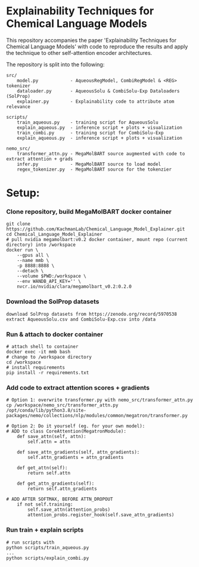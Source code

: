 # Explainability Techniques for Chemical Language Models
This repository accompanies the paper 'Explainability Techniques for Chemical Language Models' with code to reproduce the results and apply the technique to other self-attention encoder architectures.

The repository is split into the following:
```
src/
    model.py			- AqueousRegModel, CombiRegModel & <REG> tokenizer
    dataloader.py		- AqueousSolu & CombiSolu-Exp Dataloaders (SolProp)
    explainer.py 		- Explainability code to attribute atom relevance

scripts/
    train_aqueous.py	- training script for AqueousSolu
    explain_aqueous.py 	- inference script + plots + visualization
    train_combi.py 		- training script for CombiSolu-Exp
    explain_aqueous.py 	- inference script + plots + visualization

nemo_src/
    transformer_attn.py - MegaMolBART source augmented with code to extract attention + grads
    infer.py            - MegaMolBART source to load model
    regex_tokenizer.py  - MegaMolBART source for the tokenzier
```

# Setup:
### Clone repository, build MegaMolBART docker container
```
git clone https://github.com/KachmanLab/Chemical_Language_Model_Explainer.git
cd Chemical_Language_Model_Explainer
# pull nvidia megamolbart:v0.2 docker container, mount repo (current directory) into /workspace
docker run \
    --gpus all \
    --name mmb \
    -p 8888:8888 \
    --detach \
    --volume $PWD:/workspace \
    --env WANDB_API_KEY='' \
    nvcr.io/nvidia/clara/megamolbart_v0.2:0.2.0
```

### Download the SolProp datasets
```
download SolProp datasets from https://zenodo.org/record/5970538
extract AqueousSolu.csv and CombiSolu-Exp.csv into /data
```

### Run & attach to docker container
```
# attach shell to container
docker exec -it mmb bash
# change to /workspace directory
cd /workspace
# install requirements
pip install -r requirements.txt
```

### Add code to extract attention scores + gradients
```
# Option 1: overwrite transformer.py with nemo_src/transformer_attn.py
cp /workspace/nemo_src/transformer_attn.py /opt/conda/lib/python3.8/site-packages/nemo/collections/nlp/modules/common/megatron/transformer.py
```
```
# Option 2: Do it yourself (eg. for your own model):
# ADD to class CoreAttention(MegatronModule):
    def save_attn(self, attn):
        self.attn = attn

    def save_attn_gradients(self, attn_gradients):
        self.attn_gradients = attn_gradients

    def get_attn(self):
        return self.attn

    def get_attn_gradients(self):
        return self.attn_gradients

# ADD AFTER SOFTMAX, BEFORE ATTN_DROPOUT
    if not self.training:
        self.save_attn(attention_probs)
        attention_probs.register_hook(self.save_attn_gradients)
```
### Run train + explain scripts
```
# run scripts with
python scripts/train_aqueous.py
...
python scripts/explain_combi.py
```